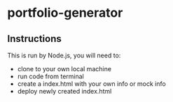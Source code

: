 # portfolio-generator

## Instructions
This is run by Node.js, you will need to:
- clone to your own local machine
- run code from terminal
- create a index.html with your own info or mock info
- deploy newly created index.html 
